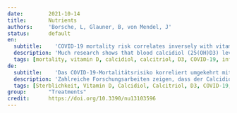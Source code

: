 ```yaml
---
date:        2021-10-14
title:       Nutrients
authors:     'Borsche, L, Glauner, B, von Mendel, J'
status:      default
en:
  subtitle:    'COVID-19 mortality risk correlates inversely with vitamin D3 status, and a mortality rate close to zero could theoretically be achieved at 50 ng/ml 25(OH)D3: Results of a systematic review and meta-analysis'
  description: 'Much research shows that blood calcidiol (25(OH)D3) levels correlate strongly with SARS-CoV-2 infection severity. There is open discussion regarding whether low D3 is caused by the infection or if deficiency negatively affects immune defense. The aim of this study was to collect further evidence on this topic. Systematic literature search was performed to identify retrospective cohort as well as clinical studies on COVID-19 mortality rates versus D3 blood levels. Mortality rates from clinical studies were corrected for age, sex and diabetes. Data were analyzed using correlation and linear regression. One population study and seven clinical studies were identified, which reported D3 blood levels pre-infection or on the day of hospital admission. They independently showed a negative Pearson correlation of D3 levels and mortality risk. For the combined data, median D3 levels were 23.2 ng/ml (17.4 – 26.8), and a significant Pearson correlation was observed. Regression suggested a theoretical point of zero mortality at approximately 50 ng/ml D3. The two datasets provide strong evidence that low D3 is a predictor rather than a side effect of the infection. Despite ongoing vaccinations, we recommend raising serum 25(OH)D levels to above 50 ng/ml to prevent or mitigate new outbreaks due to escape mutations or decreasing antibody activity.'
  tags: [mortality, vitamin D, calcidiol, calcitriol, D3, COVID-19, inflammation, SARS-CoV-2, ARDS, immune status, immunodeficiency, renin, angiotensin, ACE2, virus infection, cytokine release syndrome, CRS]
de: 
  subtitle:    'Das COVID-19-Mortalitätsrisiko korreliert umgekehrt mit dem Vitamin-D3-Status, und eine Mortalitätsrate nahe Null könnte theoretisch bei 50 ng/ml 25(OH)D3 erreicht werden: Ergebnisse einer systematischen Überprüfung und Meta-Analyse'
  description: 'Zahlreiche Forschungsarbeiten zeigen, dass der Calcidiolspiegel (25(OH)D3) im Blut stark mit dem Schweregrad der SARS-CoV-2-Infektion korreliert. Eine offene Diskussion beschäftigt sich mit der Frage, ob ein niedriger D3-Spiegel durch die Infektion verursacht wird oder ob ein Mangel die Immunabwehr negativ beeinflusst. Das Ziel dieser Studie war, weitere Erkenntnisse zu diesem Thema zu sammeln. Eine systematische Literaturrecherche wurde durchgeführt, um retrospektive Kohorten- und klinische Studien zu COVID-19-Mortalitätsraten in Abhängigkeit von D3-Blutspiegeln zu ermitteln. Die Sterblichkeitsraten aus klinischen Studien wurden um Alter, Geschlecht und Diabetes korrigiert. Die Daten wurden mittels Korrelation und linearer Regression analysiert. Einbezogen wurden eine Bevölkerungsstudie und sieben klinische Studien, die über D3-Blutspiegel vor der Infektion oder am Tag der Krankenhausaufnahme berichteten. Sie zeigten unabhängig voneinander eine negative Pearson-Korrelation zwischen den D3-Werten und dem Sterberisiko. Bei den kombinierten Daten lag der mittlere D3-Spiegel bei 23,2 ng/ml (17,4 - 26,8), die Pearson-Korrelation war signifikant. Die Regression ergab einen theoretischen Nullpunkt der Sterblichkeit bei einem Vitamin D3-Blutspiegel von etwa 50 ng/ml. Die beiden Datensätze sind ein deutlicher Beweis dafür, dass ein niedriger D3-Wert eher ein Prädiktor als eine Nebenwirkung der Infektion ist. Trotz laufender Impfungen empfehlen wir, den Serum-25(OH)D-Spiegel auf über 50 ng/ml anzuheben, um neue Ausbrüche aufgrund von Escape-Mutationen oder abnehmender Antikörperaktivität zu verhindern oder abzuschwächen.'
  tags: [Sterblichkeit, Vitamin D, Calcidiol, Calcitriol, D3, COVID-19, Entzündung, SARS-CoV-2, ARDS, Immunstatus, Immunschwäche, Renin, Angiotensin, ACE2, Virusinfektion, Cytokin-Release-Syndrom, CRS]
group:       "Treatments"
credit:      https://doi.org/10.3390/nu13103596
---
```

